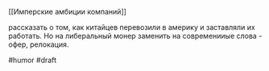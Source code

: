 [[Имперские амбиции компаний]]

рассказать о том, как китайцев перевозили в америку и заставляли их работать. Но на либеральный монер заменить на современииые слова - офер, релокация. 

#humor #draft